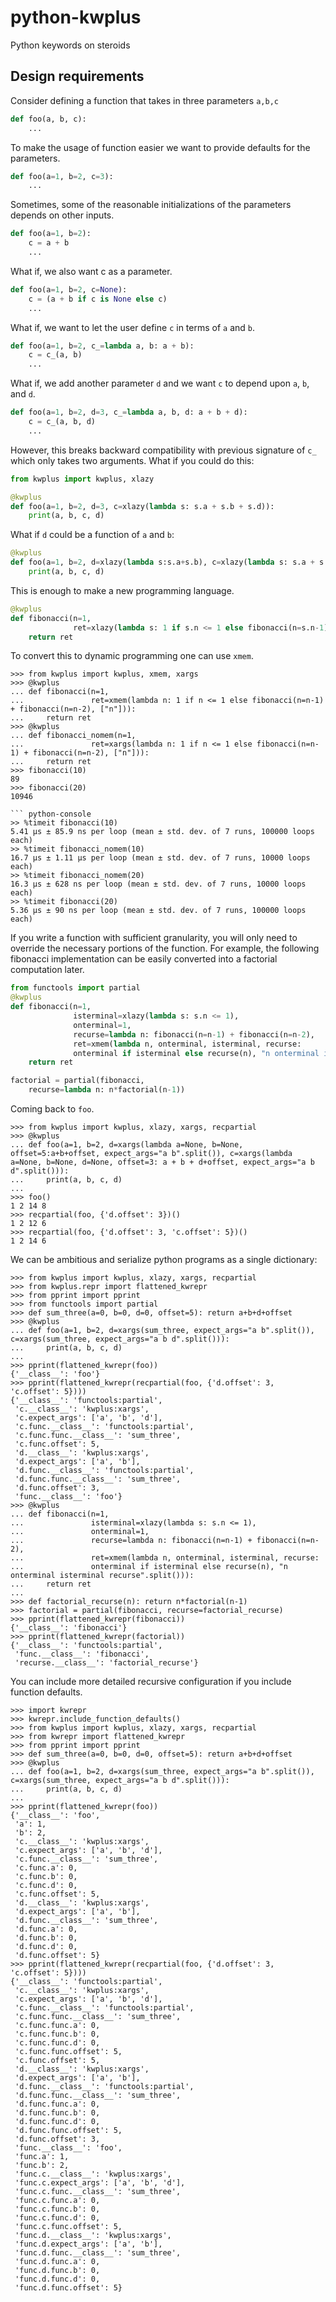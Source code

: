 # python-kwplus
Python keywords on steroids

## Design requirements

Consider defining a function that takes in three parameters `a,b,c`
``` python
def foo(a, b, c):
    ...
```

To make the usage of function easier we want to provide defaults for the parameters.

``` python
def foo(a=1, b=2, c=3):
    ...
```

Sometimes, some of the reasonable initializations of the parameters depends on other inputs.

``` python
def foo(a=1, b=2):
    c = a + b
    ...
```

What if, we also want c as a parameter.

``` python
def foo(a=1, b=2, c=None):
    c = (a + b if c is None else c)
    ...
```

What if, we want to let the user define `c` in terms of `a` and `b`.


``` python
def foo(a=1, b=2, c_=lambda a, b: a + b):
    c = c_(a, b)
    ...
```

What if, we add another parameter `d` and we want `c` to depend upon `a`, `b`, and `d`.

``` python
def foo(a=1, b=2, d=3, c_=lambda a, b, d: a + b + d):
    c = c_(a, b, d)
    ...
```

However, this breaks backward compatibility with previous signature of `c_`
which only takes two arguments. What if you could do this:

``` python
from kwplus import kwplus, xlazy

@kwplus
def foo(a=1, b=2, d=3, c=xlazy(lambda s: s.a + s.b + s.d)):
    print(a, b, c, d)
```

What if `d` could be a function of `a` and `b`:

``` python
@kwplus
def foo(a=1, b=2, d=xlazy(lambda s:s.a+s.b), c=xlazy(lambda s: s.a + s.b + s.d)):
    print(a, b, c, d)
```

This is enough to make a new programming language.

``` python
@kwplus
def fibonacci(n=1, 
              ret=xlazy(lambda s: 1 if s.n <= 1 else fibonacci(n=s.n-1) + fibonacci(n=s.n-2))):
    return ret
```

To convert this to dynamic programming one can use `xmem`.

``` python-console
>>> from kwplus import kwplus, xmem, xargs
>>> @kwplus
... def fibonacci(n=1, 
...               ret=xmem(lambda n: 1 if n <= 1 else fibonacci(n=n-1) + fibonacci(n=n-2), ["n"])):
...     return ret
>>> @kwplus
... def fibonacci_nomem(n=1, 
...               ret=xargs(lambda n: 1 if n <= 1 else fibonacci(n=n-1) + fibonacci(n=n-2), ["n"])):
...     return ret
>>> fibonacci(10)
89
>>> fibonacci(20)
10946

``` python-console
>> %timeit fibonacci(10)
5.41 µs ± 85.9 ns per loop (mean ± std. dev. of 7 runs, 100000 loops each)
>> %timeit fibonacci_nomem(10)
16.7 µs ± 1.11 µs per loop (mean ± std. dev. of 7 runs, 10000 loops each)
>> %timeit fibonacci_nomem(20)
16.3 µs ± 628 ns per loop (mean ± std. dev. of 7 runs, 10000 loops each)
>> %timeit fibonacci(20)
5.36 µs ± 90 ns per loop (mean ± std. dev. of 7 runs, 100000 loops each)
```

If you write a function with sufficient granularity, you will only need to
override the necessary portions of the function. For example, the following
fibonacci implementation can be easily converted into a factorial computation
later.

``` python
from functools import partial
@kwplus
def fibonacci(n=1, 
              isterminal=xlazy(lambda s: s.n <= 1),
              onterminal=1,
              recurse=lambda n: fibonacci(n=n-1) + fibonacci(n=n-2),
              ret=xmem(lambda n, onterminal, isterminal, recurse: 
              onterminal if isterminal else recurse(n), "n onterminal isterminal recurse".split())):
    return ret

factorial = partial(fibonacci,
    recurse=lambda n: n*factorial(n-1))

```


Coming back to `foo`.

``` python-console
>>> from kwplus import kwplus, xlazy, xargs, recpartial
>>> @kwplus
... def foo(a=1, b=2, d=xargs(lambda a=None, b=None, offset=5:a+b+offset, expect_args="a b".split()), c=xargs(lambda a=None, b=None, d=None, offset=3: a + b + d+offset, expect_args="a b d".split())):
...     print(a, b, c, d)
...
>>> foo()
1 2 14 8
>>> recpartial(foo, {'d.offset': 3})()
1 2 12 6
>>> recpartial(foo, {'d.offset': 3, 'c.offset': 5})()
1 2 14 6

```

We can be ambitious and serialize python programs as a single dictionary:

``` python-console
>>> from kwplus import kwplus, xlazy, xargs, recpartial
>>> from kwplus.repr import flattened_kwrepr
>>> from pprint import pprint
>>> from functools import partial
>>> def sum_three(a=0, b=0, d=0, offset=5): return a+b+d+offset
>>> @kwplus
... def foo(a=1, b=2, d=xargs(sum_three, expect_args="a b".split()), c=xargs(sum_three, expect_args="a b d".split())):
...     print(a, b, c, d)
...
>>> pprint(flattened_kwrepr(foo))
{'__class__': 'foo'}
>>> pprint(flattened_kwrepr(recpartial(foo, {'d.offset': 3, 'c.offset': 5})))
{'__class__': 'functools:partial',
 'c.__class__': 'kwplus:xargs',
 'c.expect_args': ['a', 'b', 'd'],
 'c.func.__class__': 'functools:partial',
 'c.func.func.__class__': 'sum_three',
 'c.func.offset': 5,
 'd.__class__': 'kwplus:xargs',
 'd.expect_args': ['a', 'b'],
 'd.func.__class__': 'functools:partial',
 'd.func.func.__class__': 'sum_three',
 'd.func.offset': 3,
 'func.__class__': 'foo'}
>>> @kwplus
... def fibonacci(n=1, 
...               isterminal=xlazy(lambda s: s.n <= 1),
...               onterminal=1,
...               recurse=lambda n: fibonacci(n=n-1) + fibonacci(n=n-2),
...               ret=xmem(lambda n, onterminal, isterminal, recurse: 
...               onterminal if isterminal else recurse(n), "n onterminal isterminal recurse".split())):
...     return ret
... 
>>> def factorial_recurse(n): return n*factorial(n-1)
>>> factorial = partial(fibonacci, recurse=factorial_recurse)
>>> pprint(flattened_kwrepr(fibonacci))
{'__class__': 'fibonacci'}
>>> pprint(flattened_kwrepr(factorial))
{'__class__': 'functools:partial',
 'func.__class__': 'fibonacci',
 'recurse.__class__': 'factorial_recurse'}

```

You can include more detailed recursive configuration if you include function defaults.

``` python-console
>>> import kwrepr
>>> kwrepr.include_function_defaults()
>>> from kwplus import kwplus, xlazy, xargs, recpartial
>>> from kwrepr import flattened_kwrepr
>>> from pprint import pprint
>>> def sum_three(a=0, b=0, d=0, offset=5): return a+b+d+offset
>>> @kwplus
... def foo(a=1, b=2, d=xargs(sum_three, expect_args="a b".split()), c=xargs(sum_three, expect_args="a b d".split())):
...     print(a, b, c, d)
...
>>> pprint(flattened_kwrepr(foo))
{'__class__': 'foo',
 'a': 1,
 'b': 2,
 'c.__class__': 'kwplus:xargs',
 'c.expect_args': ['a', 'b', 'd'],
 'c.func.__class__': 'sum_three',
 'c.func.a': 0,
 'c.func.b': 0,
 'c.func.d': 0,
 'c.func.offset': 5,
 'd.__class__': 'kwplus:xargs',
 'd.expect_args': ['a', 'b'],
 'd.func.__class__': 'sum_three',
 'd.func.a': 0,
 'd.func.b': 0,
 'd.func.d': 0,
 'd.func.offset': 5}
>>> pprint(flattened_kwrepr(recpartial(foo, {'d.offset': 3, 'c.offset': 5})))
{'__class__': 'functools:partial',
 'c.__class__': 'kwplus:xargs',
 'c.expect_args': ['a', 'b', 'd'],
 'c.func.__class__': 'functools:partial',
 'c.func.func.__class__': 'sum_three',
 'c.func.func.a': 0,
 'c.func.func.b': 0,
 'c.func.func.d': 0,
 'c.func.func.offset': 5,
 'c.func.offset': 5,
 'd.__class__': 'kwplus:xargs',
 'd.expect_args': ['a', 'b'],
 'd.func.__class__': 'functools:partial',
 'd.func.func.__class__': 'sum_three',
 'd.func.func.a': 0,
 'd.func.func.b': 0,
 'd.func.func.d': 0,
 'd.func.func.offset': 5,
 'd.func.offset': 3,
 'func.__class__': 'foo',
 'func.a': 1,
 'func.b': 2,
 'func.c.__class__': 'kwplus:xargs',
 'func.c.expect_args': ['a', 'b', 'd'],
 'func.c.func.__class__': 'sum_three',
 'func.c.func.a': 0,
 'func.c.func.b': 0,
 'func.c.func.d': 0,
 'func.c.func.offset': 5,
 'func.d.__class__': 'kwplus:xargs',
 'func.d.expect_args': ['a', 'b'],
 'func.d.func.__class__': 'sum_three',
 'func.d.func.a': 0,
 'func.d.func.b': 0,
 'func.d.func.d': 0,
 'func.d.func.offset': 5}

```
